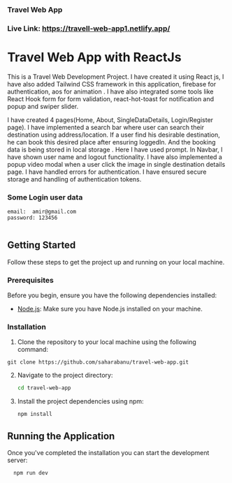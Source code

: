### Travel Web App 

### Live Link: https://travell-web-app1.netlify.app/

# Travel Web App with ReactJs
This is a Travel Web Development Project. I have created it using React js, I have also added Tailwind CSS framework in this application, firebase for authentication, aos for animation . I have also integrated some tools like React Hook form for form validation, react-hot-toast for notification and popup and swiper slider.

I have created 4 pages(Home, About, SingleDataDetails, Login/Register page).   I have implemented a search bar where user can search their destination using address/location. If a user find his desirable destination, he can book this desired place after ensuring loggedIn. And the booking data is being stored in local storage .  Here I have used prompt. In Navbar, I have shown user name and logout functionality. I have also implemented a popup video modal when a user click the image in single destination details page. I have handled  errors for authentication. I have ensured secure storage and handling of authentication tokens.


### Some Login user data
```
email:  amir@gmail.com
password: 123456


```


## Getting Started

Follow these steps to get the project up and running on your local machine.

### Prerequisites

Before you begin, ensure you have the following dependencies installed:

- [Node.js](https://nodejs.org/): Make sure you have Node.js installed on your machine.

### Installation

1. Clone the repository to your local machine using the following command:

```
git clone https://github.com/saharabanu/travel-web-app.git

```

2. Navigate to the project directory:

   ```bash
   cd travel-web-app

   ```

3. Install the project dependencies using npm:

   ```bash
   npm install
   ```





## Running the Application

Once you've completed the installation  you can start the development server:

```bash
  npm run dev
```



